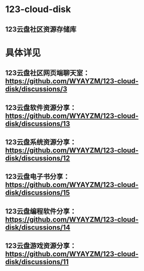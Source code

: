 # 123-cloud-disk
## 123云盘社区资源存储库


# 具体详见

## 123云盘社区网页端聊天室：https://github.com/WYAYZM/123-cloud-disk/discussions/3

## 123云盘软件资源分享：https://github.com/WYAYZM/123-cloud-disk/discussions/13

## 123云盘系统资源分享：https://github.com/WYAYZM/123-cloud-disk/discussions/12

## 123云盘电子书分享：https://github.com/WYAYZM/123-cloud-disk/discussions/15

## 123云盘编程软件分享：https://github.com/WYAYZM/123-cloud-disk/discussions/14

## 123云盘游戏资源分享：https://github.com/WYAYZM/123-cloud-disk/discussions/11


